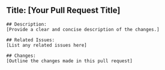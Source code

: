 ## Title: [Your Pull Request Title]

    ## Description:
    [Provide a clear and concise description of the changes.]

    ## Related Issues:
    [List any related issues here]

    ## Changes:
    [Outline the changes made in this pull request]
